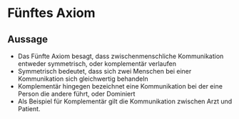 # Fünftes Axiom

## Aussage

+ Das Fünfte Axiom besagt, dass zwischenmenschliche Kommunikation entweder symmetrisch, oder komplementär verlaufen
+ Symmetrisch bedeutet, dass sich zwei Menschen bei einer Kommunikation sich gleichwertig behandeln
+ Komplementär hingegen bezeichnet eine Kommunikation bei der eine Person die andere führt, oder Dominiert
+ Als Beispiel für Komplementär gilt die Kommunikation zwischen Arzt und Patient.